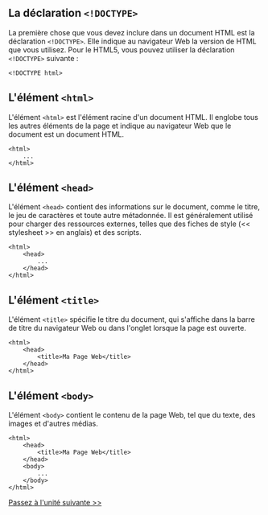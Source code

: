 ## La déclaration `<!DOCTYPE>`

La première chose que vous devez inclure dans un document HTML est la déclaration `<!DOCTYPE>`. Elle indique au navigateur Web la version de HTML que vous utilisez. Pour le HTML5, vous pouvez utiliser la déclaration `<!DOCTYPE>` suivante :

```
<!DOCTYPE html>
```

## L'élément `<html>`

L'élément `<html>` est l'élément racine d'un document HTML. Il englobe tous les autres éléments de la page et indique au navigateur Web que le document est un document HTML.

```
<html>
    ...
</html>
```

## L'élément `<head>`

L'élément `<head>` contient des informations sur le document, comme le titre, le jeu de caractères et toute autre métadonnée. Il est généralement utilisé pour charger des ressources externes, telles que des fiches de style (<< stylesheet >> en anglais) et des scripts.

```
<html>
    <head>
        ...
    </head>
</html>
```

## L'élément `<title>`

L'élément `<title>` spécifie le titre du document, qui s'affiche dans la barre de titre du navigateur Web ou dans l'onglet lorsque la page est ouverte.

```
<html>
    <head>
        <title>Ma Page Web</title>
    </head>
</html>
```

## L'élément `<body>`

L'élément `<body>` contient le contenu de la page Web, tel que du texte, des images et d'autres médias.

```
<html>
    <head>
        <title>Ma Page Web</title>
    </head>
    <body>
        ...
    </body>
</html>
```

[Passez à l'unité suivante >>](https://github.com/Le-BootCamp-Grow/supports-de-cours/blob/8b2d39d4f918c55896f911133f9d07daf3d5b152/notes-de-cours/niveau-d-entree/developpeur-web/semaine_1_jour_1/elements_de_base.md)
